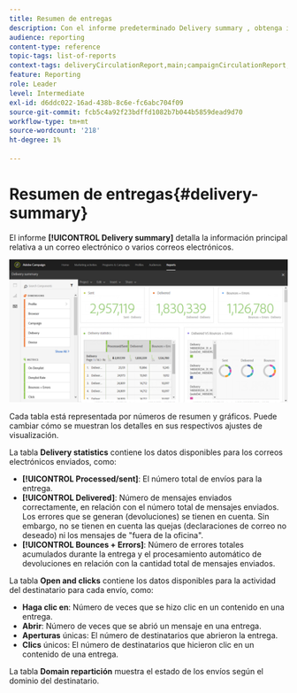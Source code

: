 ```yaml
---
title: Resumen de entregas
description: Con el informe predeterminado Delivery summary , obtenga información sobre las estadísticas de los envíos, como el número de envíos, los rechazos y las aperturas.
audience: reporting
content-type: reference
topic-tags: list-of-reports
context-tags: deliveryCirculationReport,main;campaignCirculationReport,main;programCirculationReport,main
feature: Reporting
role: Leader
level: Intermediate
exl-id: d6ddc022-16ad-438b-8c6e-fc6abc704f09
source-git-commit: fcb5c4a92f23bdffd1082b7b044b5859dead9d70
workflow-type: tm+mt
source-wordcount: '218'
ht-degree: 1%

---
```


# Resumen de entregas{#delivery-summary}

El informe **[!UICONTROL Delivery summary]** detalla la información principal relativa a un correo electrónico o varios correos electrónicos.

![](assets/campaign_reports_1.png)

Cada tabla está representada por números de resumen y gráficos. Puede cambiar cómo se muestran los detalles en sus respectivos ajustes de visualización.

La tabla **Delivery statistics** contiene los datos disponibles para los correos electrónicos enviados, como:

* **[!UICONTROL Processed/sent]**: El número total de envíos para la entrega.
* **[!UICONTROL Delivered]**: Número de mensajes enviados correctamente, en relación con el número total de mensajes enviados. Los errores que se generan (devoluciones) se tienen en cuenta. Sin embargo, no se tienen en cuenta las quejas (declaraciones de correo no deseado) ni los mensajes de &quot;fuera de la oficina&quot;.
* **[!UICONTROL Bounces + Errors]**: Número de errores totales acumulados durante la entrega y el procesamiento automático de devoluciones en relación con la cantidad total de mensajes enviados.

La tabla **Open and clicks** contiene los datos disponibles para la actividad del destinatario para cada envío, como:

* **Haga clic en**: Número de veces que se hizo clic en un contenido en una entrega.
* **Abrir**: Número de veces que se abrió un mensaje en una entrega.
* **Aperturas** únicas: El número de destinatarios que abrieron la entrega.
* **Clics** únicos: El número de destinatarios que hicieron clic en un contenido de una entrega.

La tabla **Domain repartición** muestra el estado de los envíos según el dominio del destinatario.
